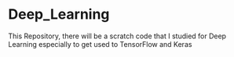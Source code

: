 # Deep_Learning

This Repository, there will be a scratch code that I studied for Deep Learning especially to get used to TensorFlow and Keras
